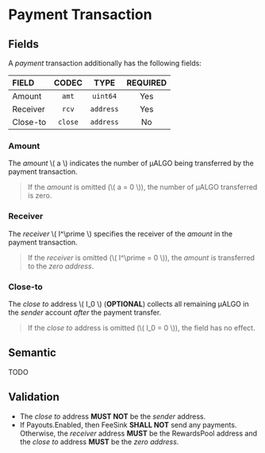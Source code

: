 # Payment Transaction

## Fields

A _payment_ transaction additionally has the following fields:

| FIELD    |  CODEC  |   TYPE    | REQUIRED |
|:---------|:-------:|:---------:|:--------:|
| Amount   |  `amt`  | `uint64`  |   Yes    |
| Receiver |  `rcv`  | `address` |   Yes    |
| Close-to | `close` | `address` |    No    |

### Amount

The _amount_ \\( a \\) indicates the number of μALGO being transferred by the payment
transaction.

> If the _amount_ is omitted (\\( a = 0 \\)), the number of μALGO transferred is
> zero.

### Receiver

The _receiver_ \\( I^\prime \\) specifies the receiver of the _amount_ in the payment
transaction.

> If the _receiver_ is omitted (\\( I^\prime = 0 \\)), the _amount_ is transferred
> to the _zero address_.

### Close-to

The _close to_ address \\( I_0 \\) (**OPTIONAL**) collects all remaining μALGO in
the _sender_ account _after_ the payment transfer.

> If the _close to_ address is omitted (\\( I_0 = 0 \\)), the field has no effect.

## Semantic

TODO

## Validation

 - The _close to_ address **MUST NOT** be the _sender_ address.
 - If Payouts.Enabled, then FeeSink **SHALL NOT** send any payments. Otherwise, the _receiver_ address **MUST** be the RewardsPool address and the _close to_ address **MUST** be the _zero address_.
